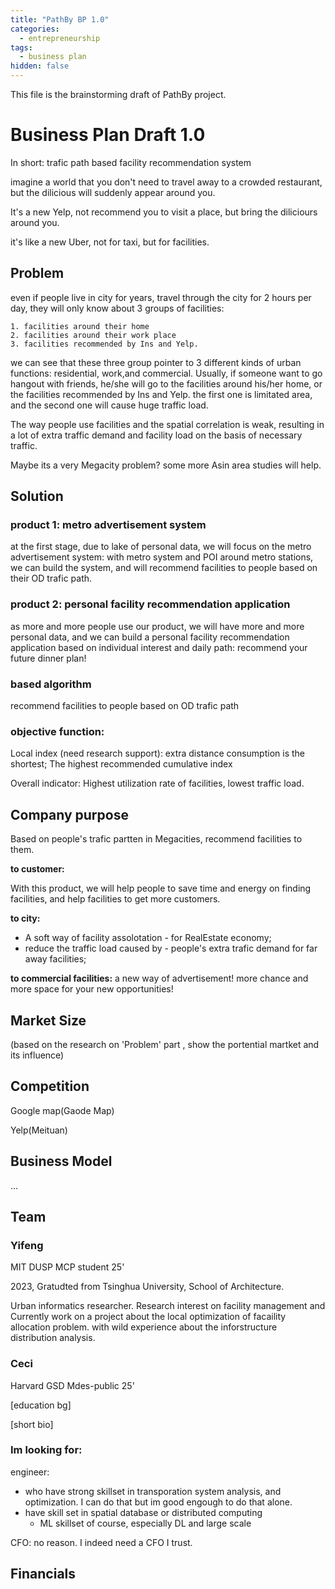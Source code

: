 ```yaml
---
title: "PathBy BP 1.0"
categories:
  - entrepreneurship
tags:
  - business plan
hidden: false
---
```


This file is the brainstorming draft of PathBy project.

# Business Plan Draft 1.0

In short: trafic path based facility recommendation system



imagine a world that you don't need to travel away to a crowded restaurant, but the dilicious will suddenly appear around you. 



It's a new Yelp, not recommend you to visit a place, but bring the diliciours around you.



it's like a new Uber, not for taxi, but for facilities.

## Problem

even if people live in city for years, travel through the city for 2 hours per day, they will only know about 3 groups of facilities: 

    1. facilities around their home
    2. facilities around their work place
    3. facilities recommended by Ins and Yelp.

we can see that these three group pointer to 3 different kinds of urban functions: residential, work,and commercial. Usually, if someone want to go hangout with friends, he/she will go to the facilities around his/her home, or the facilities recommended by Ins and Yelp. the first one is limitated area, and the second one will cause huge traffic load.

The way people use facilities and the spatial correlation is weak, resulting in a lot of extra traffic demand and facility load on the basis of necessary traffic.

Maybe its a very Megacity problem? some more Asin area studies will help. 

## Solution

### product 1: metro advertisement system

at the first stage, due to lake of personal data, we will focus on the metro advertisement system: with metro system and POI around metro stations, we can build the system, and will recommend facilities to people based on their OD trafic path.

### product 2: personal facility recommendation application

as more and more people use our product, we will have more and more personal data, and we can build a personal facility recommendation application based on individual interest and daily path: recommend your future dinner plan!

### based algorithm

recommend facilities to people based on OD trafic path

### objective function:

Local index (need research support): extra distance consumption is the shortest; The highest recommended cumulative index

Overall indicator: Highest utilization rate of facilities, lowest traffic load.



## Company purpose

Based on people's trafic partten in Megacities, recommend facilities to them.

**to customer:** 

With this product, we will help people to save time and energy on finding facilities, and help facilities to get more customers.

**to city:** 

- A soft way of facility assolotation - for RealEstate economy; 
- reduce the traffic load caused by - people's extra trafic demand for far away facilities;

**to commercial facilities:** a new way of advertisement! more chance and more space for your new opportunities! 



## Market Size

(based on the research on 'Problem' part , show the portential martket and its influence)

## Competition
Google map(Gaode Map)

Yelp(Meituan)

## Business Model

...

## Team

### Yifeng

MIT DUSP MCP student 25'

2023, Gratudted from Tsinghua University, School of Architecture. 

Urban informatics researcher. Research interest on facility management and  Currently work on a project about the local optimization of facaility allocation problem. with wild experience about the inforstructure distribution analysis. 

### Ceci

Harvard GSD Mdes-public 25'

[education bg]

[short bio]

### Im looking for:

engineer: 

- who have strong skillset in transporation system analysis, and optimization. I can do that but im good engough to do that alone.
- have skill set in spatial database or distributed computing
  - ML skillset of course, especially DL and large scale

CFO: no reason. I indeed need a CFO I trust.

## Financials
